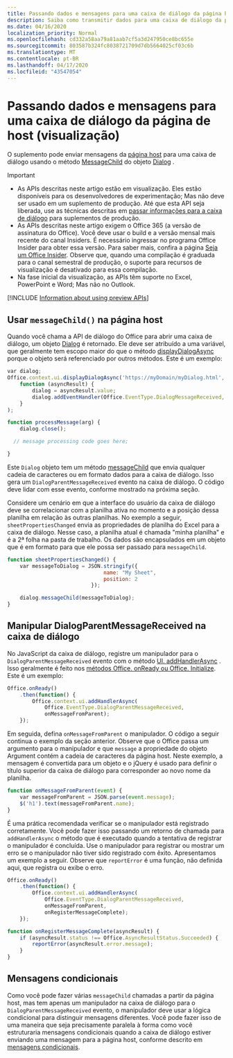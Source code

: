 ```yaml
---
title: Passando dados e mensagens para uma caixa de diálogo da página host
description: Saiba como transmitir dados para uma caixa de diálogo da página host usando as APIs messageChild e DialogParentMessageReceived.
ms.date: 04/16/2020
localization_priority: Normal
ms.openlocfilehash: cd332a58aa79a81aab7cf5a3d247950ce8bc655e
ms.sourcegitcommit: 803587b324fc8038721709d7db5664025cf03c6b
ms.translationtype: MT
ms.contentlocale: pt-BR
ms.lasthandoff: 04/17/2020
ms.locfileid: "43547054"
---
```

# <a name="passing-data-and-messages-to-a-dialog-box-from-its-host-page-preview"></a>Passando dados e mensagens para uma caixa de diálogo da página de host (visualização)

O suplemento pode enviar mensagens da [página host](dialog-api-in-office-add-ins.md#open-a-dialog-box-from-a-host-page) para uma caixa de diálogo usando o método [MessageChild](/javascript/api/office/office.dialog#messagechild-message-) do objeto [Dialog](/javascript/api/office/office.dialog) .

> [!Important]
>
> - As APIs descritas neste artigo estão em visualização. Eles estão disponíveis para os desenvolvedores de experimentação; Mas não deve ser usado em um suplemento de produção. Até que esta API seja liberada, use as técnicas descritas em [passar informações para a caixa de diálogo](dialog-api-in-office-add-ins.md#pass-information-to-the-dialog-box) para suplementos de produção.
> - As APIs descritas neste artigo exigem o Office 365 (a versão de assinatura do Office). Você deve usar o build e a versão mensal mais recente do canal Insiders. É necessário ingressar no programa Office Insider para obter essa versão. Para saber mais, confira a página [Seja um Office Insider](https://insider.office.com). Observe que, quando uma compilação é graduada para o canal semestral de produção, o suporte para recursos de visualização é desativado para essa compilação.
> - Na fase inicial da visualização, as APIs têm suporte no Excel, PowerPoint e Word; Mas não no Outlook.
>
> [!INCLUDE [Information about using preview APIs](../includes/using-preview-apis.md)]

## <a name="use-messagechild-from-the-host-page"></a>Usar `messageChild()` na página host

Quando você chama a API de diálogo do Office para abrir uma caixa de diálogo, um objeto [Dialog](/javascript/api/office/office.dialog) é retornado. Ele deve ser atribuído a uma variável, que geralmente tem escopo maior do que o método [displayDialogAsync](/javascript/api/office/office.ui#displaydialogasync-startaddress--callback-) porque o objeto será referenciado por outros métodos. Este é um exemplo:

```javascript
var dialog;
Office.context.ui.displayDialogAsync('https://myDomain/myDialog.html',
    function (asyncResult) {
        dialog = asyncResult.value;
        dialog.addEventHandler(Office.EventType.DialogMessageReceived, processMessage);
    }
);

function processMessage(arg) {
    dialog.close();

  // message processing code goes here;

}
```

Este `Dialog` objeto tem um método [messageChild](/javascript/api/office/office.dialog#messagechild-message-) que envia qualquer cadeia de caracteres ou em formato dados para a caixa de diálogo. Isso gera um `DialogParentMessageReceived` evento na caixa de diálogo. O código deve lidar com esse evento, conforme mostrado na próxima seção.

Considere um cenário em que a interface do usuário da caixa de diálogo deve se correlacionar com a planilha ativa no momento e a posição dessa planilha em relação às outras planilhas. No exemplo a seguir, `sheetPropertiesChanged` envia as propriedades de planilha do Excel para a caixa de diálogo. Nesse caso, a planilha atual é chamada "minha planilha" e é a 2ª folha na pasta de trabalho. Os dados são encapsulados em um objeto que é em formato para que ele possa ser passado para `messageChild`.

```javascript
function sheetPropertiesChanged() {
    var messageToDialog = JSON.stringify({
                               name: "My Sheet",
                               position: 2
                           });

    dialog.messageChild(messageToDialog);
}
```

## <a name="handle-dialogparentmessagereceived-in-the-dialog-box"></a>Manipular DialogParentMessageReceived na caixa de diálogo

No JavaScript da caixa de diálogo, registre um manipulador para o `DialogParentMessageReceived` evento com o método [UI. addHandlerAsync](/javascript/api/office/office.ui#addhandlerasync-eventtype--handler--options--callback-) . Isso geralmente é feito nos [métodos Office. onReady ou Office. Initialize](initialize-add-in.md). Este é um exemplo:

```javascript
Office.onReady()
    .then(function() {
        Office.context.ui.addHandlerAsync(
            Office.EventType.DialogParentMessageReceived,
            onMessageFromParent);
    });
```

Em seguida, defina `onMessageFromParent` o manipulador. O código a seguir continua o exemplo da seção anterior. Observe que o Office passa um argumento para o manipulador e que `message` a propriedade do objeto Argument contém a cadeia de caracteres da página host. Neste exemplo, a mensagem é convertida para um objeto e o jQuery é usado para definir o título superior da caixa de diálogo para corresponder ao novo nome da planilha.

```javascript
function onMessageFromParent(event) {
    var messageFromParent = JSON.parse(event.message);
    $('h1').text(messageFromParent.name);
}
```

É uma prática recomendada verificar se o manipulador está registrado corretamente. Você pode fazer isso passando um retorno de chamada para `addHandlerAsync` o método que é executado quando a tentativa de registrar o manipulador é concluída. Use o manipulador para registrar ou mostrar um erro se o manipulador não tiver sido registrado com êxito. Apresentamos um exemplo a seguir. Observe que `reportError` é uma função, não definida aqui, que registra ou exibe o erro.

```javascript
Office.onReady()
    .then(function() {
        Office.context.ui.addHandlerAsync(
            Office.EventType.DialogParentMessageReceived,
            onMessageFromParent,
            onRegisterMessageComplete);
    });

function onRegisterMessageComplete(asyncResult) {
    if (asyncResult.status !== Office.AsyncResultStatus.Succeeded) {
        reportError(asyncResult.error.message);
    }
}
```

## <a name="conditional-messaging"></a>Mensagens condicionais

Como você pode fazer várias `messageChild` chamadas a partir da página host, mas tem apenas um manipulador na caixa de diálogo para o `DialogParentMessageReceived` evento, o manipulador deve usar a lógica condicional para distinguir mensagens diferentes. Você pode fazer isso de uma maneira que seja precisamente paralela à forma como você estruturaria mensagens condicionais quando a caixa de diálogo estiver enviando uma mensagem para a página host, conforme descrito em [mensagens condicionais](dialog-api-in-office-add-ins.md#conditional-messaging).
